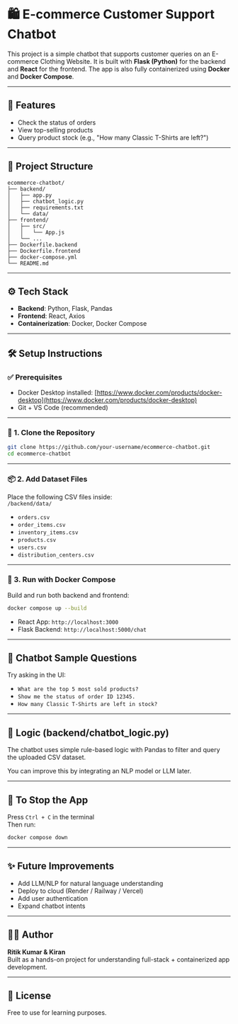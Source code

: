 # 🛍️ E-commerce Customer Support Chatbot

This project is a simple chatbot that supports customer queries on an E-commerce Clothing Website. It is built with **Flask (Python)** for the backend and **React** for the frontend. The app is also fully containerized using **Docker** and **Docker Compose**.

---

## 🚀 Features

- Check the status of orders  
- View top-selling products  
- Query product stock (e.g., "How many Classic T-Shirts are left?")

---

## 📁 Project Structure

```
ecommerce-chatbot/
├── backend/
│   ├── app.py
│   ├── chatbot_logic.py
│   ├── requirements.txt
│   └── data/
├── frontend/
│   ├── src/
│   │   └── App.js
│   └── ...
├── Dockerfile.backend
├── Dockerfile.frontend
├── docker-compose.yml
└── README.md
```

---

## ⚙️ Tech Stack

- **Backend**: Python, Flask, Pandas  
- **Frontend**: React, Axios  
- **Containerization**: Docker, Docker Compose  

---

## 🛠️ Setup Instructions

### ✅ Prerequisites

- Docker Desktop installed: [https://www.docker.com/products/docker-desktop](https://www.docker.com/products/docker-desktop)
- Git + VS Code (recommended)

---

### 🔧 1. Clone the Repository

```bash
git clone https://github.com/your-username/ecommerce-chatbot.git
cd ecommerce-chatbot
```

---

### 📦 2. Add Dataset Files

Place the following CSV files inside:  
`/backend/data/`

- `orders.csv`
- `order_items.csv`
- `inventory_items.csv`
- `products.csv`
- `users.csv`
- `distribution_centers.csv`

---

### 🐳 3. Run with Docker Compose

Build and run both backend and frontend:

```bash
docker compose up --build
```

- React App: `http://localhost:3000`
- Flask Backend: `http://localhost:5000/chat`

---

## 💬 Chatbot Sample Questions

Try asking in the UI:

- `What are the top 5 most sold products?`
- `Show me the status of order ID 12345.`
- `How many Classic T-Shirts are left in stock?`

---

## 🧠 Logic (backend/chatbot_logic.py)

The chatbot uses simple rule-based logic with Pandas to filter and query the uploaded CSV dataset.

You can improve this by integrating an NLP model or LLM later.

---

## 🛑 To Stop the App

Press `Ctrl + C` in the terminal  
Then run:
```bash
docker compose down
```

---

## ✨ Future Improvements

- Add LLM/NLP for natural language understanding
- Deploy to cloud (Render / Railway / Vercel)
- Add user authentication
- Expand chatbot intents

---

## 🙋‍♂️ Author

**Ritik Kumar & Kiran**  
Built as a hands-on project for understanding full-stack + containerized app development.

---

## 📜 License

Free to use for learning purposes.
